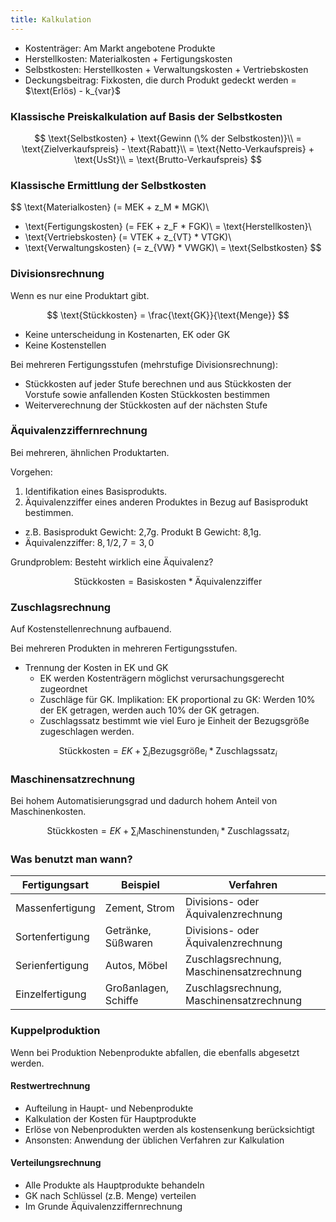 ```yaml
---
title: Kalkulation
---
```

- Kostenträger: Am Markt angebotene Produkte
- Herstellkosten: Materialkosten + Fertigungskosten
- Selbstkosten: Herstellkosten + Verwaltungskosten + Vertriebskosten
- Deckungsbeitrag: Fixkosten, die durch Produkt gedeckt werden = $\text(Erlös) - k_{var}$

### Klassische Preiskalkulation auf Basis der Selbstkosten
$$
\text{Selbstkosten} + \text{Gewinn (\% der Selbstkosten)}\\
= \text{Zielverkaufspreis} - \text{Rabatt}\\
= \text{Netto-Verkaufspreis} + \text{UsSt}\\
= \text{Brutto-Verkaufspreis}
$$

### Klassische Ermittlung der Selbstkosten
$$
\text{Materialkosten} (= MEK + z_M * MGK)\\
+ \text{Fertigungskosten} (= FEK + z_F * FGK)\\
= \text{Herstellkosten}\\
+ \text{Vertriebskosten} (= VTEK + z_{VT} * VTGK)\\
+ \text{Verwaltungskosten} (= z_{VW} * VWGK)\\
= \text{Selbstkosten}
$$

### Divisionsrechnung
Wenn es nur eine Produktart gibt.

$$
\text{Stückkosten} = \frac{\text{GK}}{\text{Menge}}
$$

- Keine unterscheidung in Kostenarten, EK oder GK
- Keine Kostenstellen

Bei mehreren Fertigungsstufen (mehrstufige Divisionsrechnung):
- Stückkosten auf jeder Stufe berechnen und aus Stückkosten der Vorstufe sowie anfallenden Kosten Stückkosten bestimmen
- Weiterverechnung der Stückkosten auf der nächsten Stufe

### Äquivalenzziffernrechnung
Bei mehreren, ähnlichen Produktarten.

Vorgehen:
1. Identifikation eines Basisprodukts.
2. Äquivalenzziffer eines anderen Produktes in Bezug auf Basisprodukt bestimmen.
  - z.B. Basisprodukt Gewicht: 2,7g. Produkt B Gewicht: 8,1g.
  - Äquivalenzziffer: $8,1 / 2,7 = 3,0$

Grundproblem: Besteht wirklich eine Äquivalenz?

$$
\text{Stückkosten} = \text{Basiskosten} * \text{Äquivalenzziffer}
$$

### Zuschlagsrechnung
Auf Kostenstellenrechnung aufbauend.

Bei mehreren Produkten in mehreren Fertigungsstufen.

- Trennung der Kosten in EK und GK
  - EK werden Kostenträgern möglichst verursachungsgerecht zugeordnet
  - Zuschläge für GK. Implikation: EK proportional zu GK: Werden 10% der EK getragen, werden auch 10% der GK getragen.
  - Zuschlagssatz bestimmt wie viel Euro je Einheit der Bezugsgröße zugeschlagen werden.

$$
\text{Stückkosten} = EK + \sum_i{\text{Bezugsgröße}_i * \text{Zuschlagssatz}_i}
$$

### Maschinensatzrechnung
Bei hohem Automatisierungsgrad und dadurch hohem Anteil von Maschinenkosten.

$$
\text{Stückkosten} = EK + \sum_i{\text{Maschinenstunden}_i * \text{Zuschlagssatz}_i}
$$

### Was benutzt man wann?
Fertigungsart | Beispiel | Verfahren
--- | --- | ---
Massenfertigung | Zement, Strom | Divisions- oder Äquivalenzrechnung
Sortenfertigung | Getränke, Süßwaren | Divisions- oder Äquivalenzrechnung
Serienfertigung | Autos, Möbel | Zuschlagsrechnung, Maschinensatzrechnung
Einzelfertigung | Großanlagen, Schiffe | Zuschlagsrechnung, Maschinensatzrechnung

### Kuppelproduktion
Wenn bei Produktion Nebenprodukte abfallen, die ebenfalls abgesetzt werden.

#### Restwertrechnung
- Aufteilung in Haupt- und Nebenprodukte
- Kalkulation der Kosten für Hauptprodukte
- Erlöse von Nebenprodukten werden als kostensenkung berücksichtigt
- Ansonsten: Anwendung der üblichen Verfahren zur Kalkulation

#### Verteilungsrechnung
- Alle Produkte als Hauptprodukte behandeln
- GK nach Schlüssel (z.B. Menge) verteilen
- Im Grunde Äquivalenzziffernrechnung
